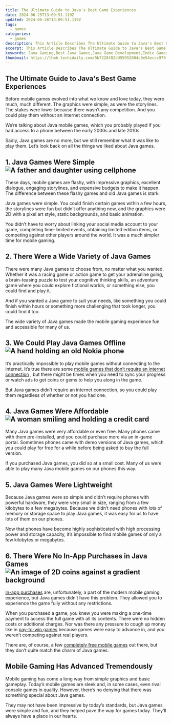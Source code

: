 ```yaml
---
title: The Ultimate Guide to Java's Best Game Experiences
date: 2024-06-25T13:09:51.119Z
updated: 2024-06-26T13:09:51.119Z
tags:
  - games
categories:
  - games
description: This Article Describes The Ultimate Guide to Java's Best Game Experiences
excerpt: This Article Describes The Ultimate Guide to Java's Best Game Experiences
keywords: Java Gaming,Best Java Games,Java Game Development,Indie Games in Java,Java Game Reviews,Game Development with Java,Java Game Platform
thumbnail: https://thmb.techidaily.com/5b7228f82dd55952004c9e54eccc979f0193c694cfbf96a3723eb54169ea5205.jpg
---
```


## The Ultimate Guide to Java's Best Game Experiences

 Before mobile games evolved into what we know and love today, they were much, much different. The graphics were simple, as were the storylines. The stakes were lower because there wasn’t any competition. And you could play them without an internet connection.

 We’re talking about Java mobile games, which you probably played if you had access to a phone between the early 2000s and late 2010s.

 Sadly, Java games are no more, but we still remember what it was like to play them. Let’s look back on all the things we liked about Java games.

## 1\. Java Games Were Simple ![A father and daughter using cellphone](https://static1.makeuseofimages.com/wordpress/wp-content/uploads/2023/08/a-father-and-daughter-using-cellphone-1.jpg)

 These days, mobile games are flashy, with impressive graphics, excellent dialogue, engaging storylines, and expensive budgets to make it happen. The difference between these flashy games and old Java games is stark.

 Java games were simple. You could finish certain games within a few hours, the storylines were fun but didn’t offer anything new, and the graphics were 2D with a pixel art style, static backgrounds, and basic animation.

 You didn’t have to worry about linking your social media account to your game, completing time-limited events, obtaining limited edition items, or competing against other players around the world. It was a much simpler time for mobile gaming.

## 2\. There Were a Wide Variety of Java Games

 There were many Java games to choose from, no matter what you wanted. Whether it was a racing game or action game to get your adrenaline going, a brain-teasing puzzle to test your cognitive thinking skills, an adventure game where you could explore fictional worlds, or something else, you could find and play it.

 And if you wanted a Java game to suit your needs, like something you could finish within hours or something more challenging that took longer, you could find it too.

 The wide variety of Java games made the mobile gaming experience fun and accessible for many of us.

## 3\. We Could Play Java Games Offline ![A hand holding an old Nokia phone](https://static1.makeuseofimages.com/wordpress/wp-content/uploads/2023/08/a-hand-holding-an-old-nokia-phone.jpg)

 It’s practically impossible to play mobile games without connecting to the internet. It’s true there are some [mobile games that don’t require an internet connection](https://www.makeuseof.com/tag/fun-mobile-games-no-data-wi-fi/) , but there might be times when you need to sync your progress or watch ads to get coins or gems to help you along in the game.

 But Java games didn’t require an internet connection, so you could play them regardless of whether or not you had one.

## 4\. Java Games Were Affordable ![A woman smiling and holding a credit card](https://static1.makeuseofimages.com/wordpress/wp-content/uploads/2023/08/a-woman-smiling-and-holding-a-credit-card.jpg)

 Many Java games were very affordable or even free. Many phones came with them pre-installed, and you could purchase more via an in-game portal. Sometimes phones came with demo versions of Java games, which you could play for free for a while before being asked to buy the full version.

 If you purchased Java games, you did so at a small cost. Many of us were able to play many Java mobile games on our phones this way.

## 5\. Java Games Were Lightweight

 Because Java games were so simple and didn’t require phones with powerful hardware, they were very small in size, ranging from a few kilobytes to a few megabytes. Because we didn’t need phones with lots of memory or storage space to play Java games, it was easy for us to have lots of them on our phones.

 Now that phones have become highly sophisticated with high processing power and storage capacity, it’s impossible to find mobile games of only a few kilobytes or megabytes.

## 6\. There Were No In-App Purchases in Java Games ![An image of 2D coins against a gradient background](https://static1.makeuseofimages.com/wordpress/wp-content/uploads/2023/08/an-image-of-2d-coins-against-a-gradient-background.jpg)

[In-app purchases](https://www.makeuseof.com/what-does-in-app-purchases-mean/) are, unfortunately, a part of the modern mobile gaming experience, but Java games didn’t have this problem. They allowed you to experience the game fully without any restrictions.

 When you purchased a game, you knew you were making a one-time payment to access the full game with all its contents. There were no hidden costs or additional charges. Nor was there any pressure to cough up money like in [pay-to-win games](https://www.makeuseof.com/what-is-pay-to-win-in-video-games/) because games were easy to advance in, and you weren’t competing against real players.

 There are, of course, a few [completely free mobile games](https://www.makeuseof.com/tag/free-mobile-games-no-ads/) out there, but they don’t quite match the charm of Java games.

## Mobile Gaming Has Advanced Tremendously

 Mobile gaming has come a long way from simple graphics and basic gameplay. Today’s mobile games are sleek and, in some cases, even rival console games in quality. However, there’s no denying that there was something special about Java games.

 They may not have been impressive by today’s standards, but Java games were simple and fun, and they helped pave the way for games today. They’ll always have a place in our hearts.


<ins class="adsbygoogle"
     style="display:block"
     data-ad-format="autorelaxed"
     data-ad-client="ca-pub-7571918770474297"
     data-ad-slot="1223367746"></ins>



<ins class="adsbygoogle"
     style="display:block"
     data-ad-client="ca-pub-7571918770474297"
     data-ad-slot="8358498916"
     data-ad-format="auto"
     data-full-width-responsive="true"></ins>


